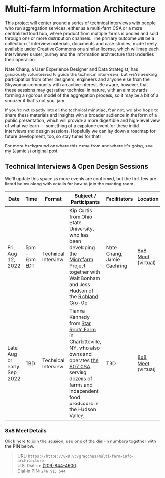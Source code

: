 # Multi-farm Information Architecture
This project will center around a series of technical interviews with people who run aggregation services, either as a multi-farm CSA or a more centralized food hub, where product from multiple farms is pooled and sold through one or more distribution channels. The primary outcome will be a collection of interview materials, documents and case studies, made freely available under Creative Commons or a similar license, which will map each interviewee's user journey and the information architecture that underlies their operation.

Nate Chang, a User Experience Designer and Data Strategist, has graciously volunteered to guide the technical interviews, but we're seeking participation from other designers, engineers and anyone else from the Skywoman community with an active interest. Be aware, however, that these sessions may get rather technical in nature, with an aim towards forming a rigorous model of the aggregation process, so it may be a bit of a snoozer if that's not your jam.

If you're not exactly into all the technical minutiae, fear not; we also hope to share these materials and insights with a broader audience in the form of a public presentation, which will provide a more digestible and high-level view of what we learn — something of a capstone event for these initial interviews and design sessions. Hopefully we can lay down a roadmap for future development, too, so stay tuned for that!

For more background on where this came from and where it's going, see my (Jamie's) [original post](https://jgaehring.com/blog/platform-coop).

## Technical Interviews & Open Design Sessions
We'll update this space as more events are confirmed, but the first few are listed below along with details for how to join the meeting room.

| Date | Time | Format | Subject / Participants | Facilitators | Location |
|---|---|---|---|---|---|
| Fri, Aug 12, 2022 | 5pm - 6pm EDT | Technical Interview | Kip Curtis from Ohio State University, who has been developing the [ Microfarm Project ]( https://osumarion.osu.edu/alumni-initiatives/initiatives/microfarm.html ) together with Walt Bonham and Jess Hudson of the [ Richland Gro-Op ]( https://richlandgro-op.com/ ) | Nate Chang, Jamie Gaehring | [8x8 Meet]( https://8x8.vc/gracchus/multi-farm-info-architecture ) (virtual) |
| Late Aug or early Sep 2022 | TBD | Technical Interview | Tianna Kennedy from [ Star Route Farm ]( http://www.starroutefarmny.com/ ) in Charlotteville, NY, who also owns and operates [ the 607 CSA ]( https://www.the607csa.com/info ) serving dozens of farms and independent food producers in the Hudson Valley. | TBD | [8x8 Meet]( https://8x8.vc/gracchus/multi-farm-info-architecture ) (virtual) |

### 8x8 Meet Details
[Click here to join the session](https://8x8.vc/gracchus/multi-farm-info-architecture), use [one of the dial-in numbers](https://8x8.vc/gracchus/static/dialInInfo.html?room=multi-farm-info-architecture) together with the PIN below.

> URL: `https://https://8x8.vc/gracchus/multi-farm-info-architecture`  
> U.S. Dial-in: [(209) 844-4600](tel:+1-209-844-4600,246916544#)  
> Dial-in PIN: `246 916 544`  
